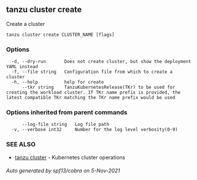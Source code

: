 ## tanzu cluster create

Create a cluster

```
tanzu cluster create CLUSTER_NAME [flags]
```

### Options

```
  -d, --dry-run       Does not create cluster, but show the deployment YAML instead
  -f, --file string   Configuration file from which to create a cluster
  -h, --help          help for create
      --tkr string    TanzuKubernetesRelease(TKr) to be used for creating the workload cluster. If TKr name prefix is provided, the latest compatible TKr matching the TKr name prefix would be used
```

### Options inherited from parent commands

```
      --log-file string   Log file path
  -v, --verbose int32     Number for the log level verbosity(0-9)
```

### SEE ALSO

* [tanzu cluster](tanzu_cluster.md)	 - Kubernetes cluster operations

###### Auto generated by spf13/cobra on 5-Nov-2021
